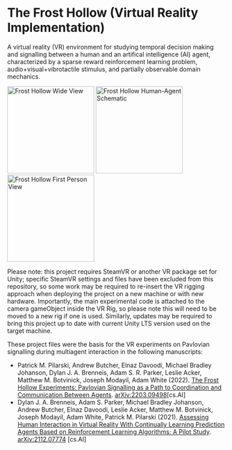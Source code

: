 # The Frost Hollow (Virtual Reality Implementation)
A virtual reality (VR) environment for studying temporal decision making and signalling between a human and an artifical intelligence (AI) agent, characterized by a sparse reward reinforcement learning problem, audio+visual+vibrotactile stimulus, and partially observable domain mechanics.

<img height="200" alt="Frost Hollow Wide View" src="https://user-images.githubusercontent.com/1139429/160905645-79fa2329-fe07-45ec-9d22-7666fde7e77c.png"> <img height="200" alt="Frost Hollow Human-Agent Schematic" src="https://user-images.githubusercontent.com/1139429/160906742-e7940e38-59d5-443d-9d9f-a7b7e23bef4f.png">
 <img height="200" alt="Frost Hollow First Person View" src="https://user-images.githubusercontent.com/1139429/160905675-a7e1f392-952d-47ac-bf80-f1dddf256c4d.png"> 

Please note: this project requires SteamVR or another VR package set for Unity; specific SteamVR settings and files have been excluded from this repository, so some work may be required to re-insert the VR rigging approach when deploying the project on a new machine or with new hardware. Importantly, the main experimental code is attached to the camera gameObject inside the VR Rig, so please note this will need to be moved to a new rig if one is used. Similarly, updates may be required to bring this project up to date with current Unity LTS version used on the target machine.

These project files were the basis for the VR experiments on Pavlovian signalling during multiagent interaction in the following manuscripts:
- Patrick M. Pilarski, Andrew Butcher, Elnaz Davoodi, Michael Bradley Johanson, Dylan J. A. Brenneis, Adam S. R. Parker, Leslie Acker, Matthew M. Botvinick, Joseph Modayil, Adam White (2022). <a href="https://arxiv.org/abs/2203.09498">The Frost Hollow Experiments: Pavlovian Signalling as a Path to Coordination and Communication Between Agents</a>. <a href="https://arxiv.org/abs/2203.09498">arXiv:2203.09498</a>[cs.AI]
- Dylan J. A. Brenneis, Adam S. Parker, Michael Bradley Johanson, Andrew Butcher, Elnaz Davoodi, Leslie Acker, Matthew M. Botvinick, Joseph Modayil, Adam White, Patrick M. Pilarski (2021). <a href="https://arxiv.org/abs/2112.07774">Assessing Human Interaction in Virtual Reality With Continually Learning Prediction Agents Based on Reinforcement Learning Algorithms: A Pilot Study</a>. <a href="https://arxiv.org/abs/2112.07774">arXiv:2112.07774</a> [cs.AI]

